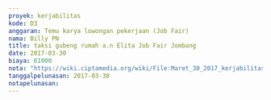 ```yaml
---
proyek: kerjabilitas
kode: D3
anggaran: Temu karya lowongan pekerjaan (Job Fair)
nama: Billy PN
title: taksi gubeng rumah a.n Elita Job Fair Jombang
date: 2017-03-30
biaya: 61000
nota: "https://wiki.ciptamedia.org/wiki/File:Maret_30_2017_kerjabilitas_D3_taksi_billy.jpg"
tanggalpelunasan: 2017-03-30
notapelunasan:
---
```

